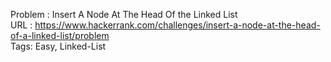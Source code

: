 Problem : Insert A Node At The Head Of the Linked List<br>
URL : https://www.hackerrank.com/challenges/insert-a-node-at-the-head-of-a-linked-list/problem<br>
Tags: Easy, Linked-List